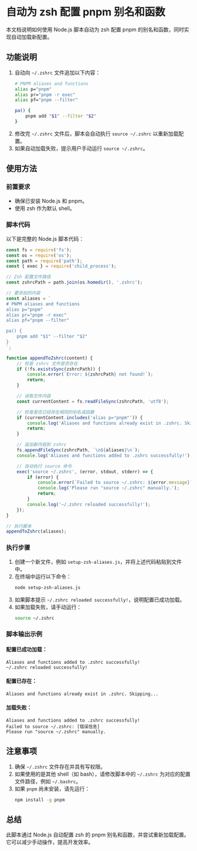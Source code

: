 # 自动为 zsh 配置 pnpm 别名和函数

本文档说明如何使用 Node.js 脚本自动为 zsh 配置 pnpm 的别名和函数，同时实现自动加载新配置。

## 功能说明

1. 自动向 `~/.zshrc` 文件追加以下内容：
    ```bash
    # PNPM aliases and functions
    alias p="pnpm"
    alias pr="pnpm -r exec"
    alias pf="pnpm --filter"

    pa() {
        pnpm add "$1" --filter "$2"
    }
    ```
2. 修改完 `~/.zshrc` 文件后，脚本会自动执行 `source ~/.zshrc` 以重新加载配置。
3. 如果自动加载失败，提示用户手动运行 `source ~/.zshrc`。

## 使用方法

### 前置要求
- 确保已安装 Node.js 和 pnpm。
- 使用 zsh 作为默认 shell。

### 脚本代码
以下是完整的 Node.js 脚本代码：

```javascript
const fs = require('fs');
const os = require('os');
const path = require('path');
const { exec } = require('child_process');

// Zsh 配置文件路径
const zshrcPath = path.join(os.homedir(), '.zshrc');

// 要添加的内容
const aliases = `
# PNPM aliases and functions
alias p="pnpm"
alias pr="pnpm -r exec"
alias pf="pnpm --filter"

pa() {
    pnpm add "$1" --filter "$2"
}
`;

function appendToZshrc(content) {
    // 检查 zshrc 文件是否存在
    if (!fs.existsSync(zshrcPath)) {
        console.error(`Error: ${zshrcPath} not found!`);
        return;
    }

    // 读取文件内容
    const currentContent = fs.readFileSync(zshrcPath, 'utf8');

    // 检查是否已经存在相同的别名或函数
    if (currentContent.includes('alias p="pnpm"')) {
        console.log('Aliases and functions already exist in .zshrc. Skipping...');
        return;
    }

    // 追加新内容到 zshrc
    fs.appendFileSync(zshrcPath, `\n${aliases}\n`);
    console.log('Aliases and functions added to .zshrc successfully!');

    // 自动执行 source 命令
    exec('source ~/.zshrc', (error, stdout, stderr) => {
        if (error) {
            console.error(`Failed to source ~/.zshrc: ${error.message}`);
            console.log('Please run "source ~/.zshrc" manually.');
            return;
        }
        console.log('~/.zshrc reloaded successfully!');
    });
}

// 执行脚本
appendToZshrc(aliases);
```

### 执行步骤

1. 创建一个新文件，例如 `setup-zsh-aliases.js`，并将上述代码粘贴到文件中。
2. 在终端中运行以下命令：
    ```bash
    node setup-zsh-aliases.js
    ```
3. 如果脚本提示 `~/.zshrc reloaded successfully!`，说明配置已成功加载。
4. 如果加载失败，请手动运行：
    ```bash
    source ~/.zshrc
    ```

### 脚本输出示例

#### 配置已成功加载：
```plaintext
Aliases and functions added to .zshrc successfully!
~/.zshrc reloaded successfully!
```

#### 配置已存在：
```plaintext
Aliases and functions already exist in .zshrc. Skipping...
```

#### 加载失败：
```plaintext
Aliases and functions added to .zshrc successfully!
Failed to source ~/.zshrc: [错误信息]
Please run "source ~/.zshrc" manually.
```

## 注意事项

1. 确保 `~/.zshrc` 文件存在并具有写权限。
2. 如果使用的是其他 shell（如 bash），请修改脚本中的 `~/.zshrc` 为对应的配置文件路径，例如 `~/.bashrc`。
3. 如果 `pnpm` 尚未安装，请先运行：
    ```bash
    npm install -g pnpm
    ```

## 总结
此脚本通过 Node.js 自动配置 zsh 的 pnpm 别名和函数，并尝试重新加载配置。它可以减少手动操作，提高开发效率。

